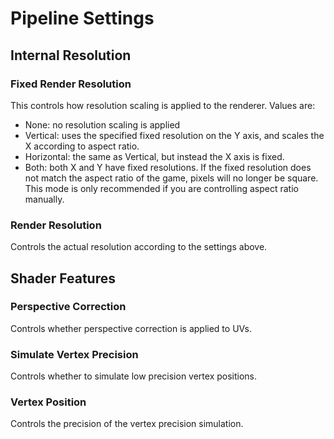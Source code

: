# Pipeline Settings

## Internal Resolution
### Fixed Render Resolution
This controls how resolution scaling is applied to the renderer.
Values are:
- None: no resolution scaling is applied
- Vertical: uses the specified fixed resolution on the Y axis, and scales the X according to aspect ratio.
- Horizontal: the same as Vertical, but instead the X axis is fixed.
- Both: both X and Y have fixed resolutions. If the fixed resolution does not match the aspect ratio of the game, pixels will no longer be square. This mode is only recommended if you are controlling aspect ratio manually.

### Render Resolution
Controls the actual resolution according to the settings above.

## Shader Features
### Perspective Correction
Controls whether perspective correction is applied to UVs.

### Simulate Vertex Precision
Controls whether to simulate low precision vertex positions.

### Vertex Position
Controls the precision of the vertex precision simulation.